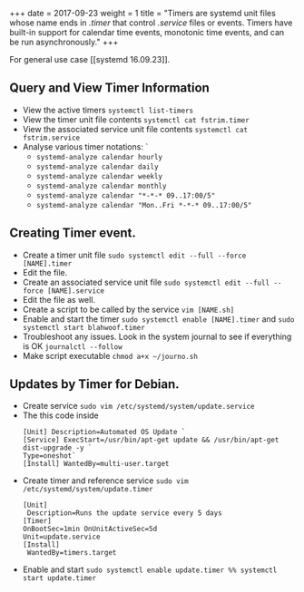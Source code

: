 +++
date = 2017-09-23
weight = 1
title = "Timers are systemd unit files whose name ends in _.timer_ that control _.service_ files or events. Timers have built-in support for calendar time events, monotonic time events, and can be run asynchronously."
+++


For general use case [[systemd 16.09.23]].



## Query and View Timer Information
- View the active timers `systemctl list-timers` 
- View the timer unit file contents `systemctl cat fstrim.timer`
- View the associated service unit file contents `systemctl cat fstrim.service`
- Analyse various timer notations: `
	- `systemd-analyze calendar hourly`
	- `systemd-analyze calendar daily`
	- `systemd-analyze calendar weekly`
	- `systemd-analyze calendar monthly`
	- `systemd-analyze calendar "*-*-* 09..17:00/5"`
	- `systemd-analyze calendar "Mon..Fri *-*-* 09..17:00/5"`

## Creating Timer event.
- Create a timer unit file `sudo systemctl edit --full --force [NAME].timer`
-  Edit the file.
- Create an associated service unit file `sudo systemctl edit --full --force [NAME].service`
- Edit the file as well.
- Create a script to be called by the service `vim [NAME.sh]`
- Enable and start the timer `sudo systemctl enable [NAME].timer` and  `sudo systemctl start blahwoof.timer`
- Troubleshoot any issues. Look in the system journal to see if everything is OK ``journalctl --follow``
- Make script executable `chmod a+x ~/journo.sh`

## Updates by Timer for Debian.
- Create service `sudo vim /etc/systemd/system/update.service`
- The this code inside 
	```
	[Unit] Description=Automated OS Update `
	[Service] ExecStart=/usr/bin/apt-get update && /usr/bin/apt-get dist-upgrade -y `
	Type=oneshot`
	[Install] WantedBy=multi-user.target
	```
- Create timer and reference service `sudo vim /etc/systemd/system/update.timer`
	```
	[Unit]
	 Description=Runs the update service every 5 days 
	[Timer]
	OnBootSec=1min OnUnitActiveSec=5d 
	Unit=update.service 
	[Install] 
	 WantedBy=timers.target
	 ```
- Enable and start `sudo systemctl enable update.timer %% systemctl start update.timer`
